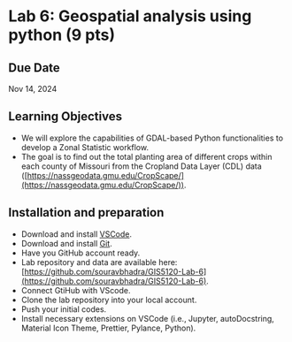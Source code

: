 # Lab 6: Geospatial analysis using python (9 pts)

## Due Date

Nov 14, 2024

## Learning Objectives

- We will explore the capabilities of GDAL-based Python functionalities to develop a Zonal Statistic workflow.
- The goal is to find out the total planting area of different crops within each county of Missouri from the Cropland Data Layer (CDL) data ([https://nassgeodata.gmu.edu/CropScape/](https://nassgeodata.gmu.edu/CropScape/)).

## Installation and preparation

- Download and install [VSCode](https://code.visualstudio.com/).
- Download and install [Git](https://git-scm.com/).
- Have you GitHub account ready.
- Lab repository and data are available here: [https://github.com/souravbhadra/GIS5120-Lab-6](https://github.com/souravbhadra/GIS5120-Lab-6).
- Connect GtiHub with VScode.
- Clone the lab repository into your local account.
- Push your initial codes.
- Install necessary extensions on VSCode (i.e., Jupyter, autoDocstring, Material Icon Theme, Prettier, Pylance, Python).
